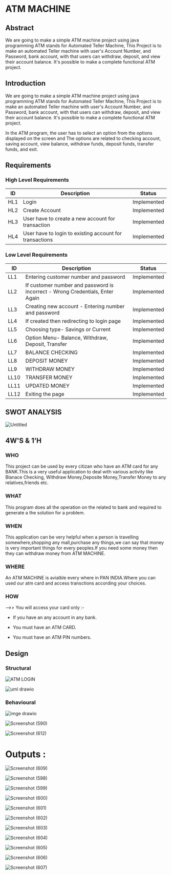 # ATM MACHINE 

## Abstract 
We are going to make a simple ATM machine project using java programming ATM stands for Automated Teller Machine, This Project is to make an automated Teller machine with 
user's Account Number, and Password, bank account, with that users can withdraw, deposit, and view their account balance. It's possible to make a complete functional ATM project.


## Introduction
We are going to make a simple ATM machine project using java programming ATM stands for Automated Teller Machine, This Project is to make an automated Teller machine with 
user's Account Number, and Password, bank account, with that users can withdraw, deposit, and view their account balance. It's possible to make a complete functional ATM project.

In the ATM program, the user has to select an option from the options displayed on the screen and The options are related to checking account, saving account, view balance, 
withdraw funds, deposit funds, transfer funds, and exit.


## Requirements

### High Level Requirements
|ID	| Description| Status |
|---|------------|--------|
|HL1|	Login    | Implemented |
|HL2|	Create Account| Implemented |
|HL3|	User have to create a new account for transaction| Implemented |
|HL4|	User have to login to existing account for transactions| Implemented |

### Low Level Requirements
|ID |  Description| Status |
|---|-------------|--------|
|LL1|	Entering customer number and password | Implemented |
|LL2|	If customer number and password is incorrect - Wrong Credentials, Enter Again|Implemented |
|LL3|	Creating new account - Entering number and password |Implemented |
|LL4|	If created then redirecting to login page |Implemented |
|LL5|	Choosing type- Savings or Current |Implemented |
|LL6|	Option Menu- Balance, Withdraw, Deposit, Transfer |Implemented |
|LL7|	BALANCE CHECKING	| Implemented |
|LL8|	DEPOSIT MONEY	|Implemented|
|LL9|	WITHDRAW MONEY |Implemented |
|LL10|	TRANSFER MONEY | Implemented|
|LL11|	UPDATED MONEY	|Implemented|
|LL12|	Exiting the page |Implemented |

 ## SWOT ANALYSIS
 
 ![Untitled](https://user-images.githubusercontent.com/98829965/157433320-7551bab1-4e51-4c74-96db-8d9b7b12a3b8.png)
 
## 4W'S & 1'H
### WHO
This project can be used by every citizan who have an ATM card for any BANK.This is a very useful application to deal with various activity like Blanace Checking,
Withdraw Money,Deposite Money,Transfer Money to any relatives,friends etc.

### WHAT
This program does all the operation on the related to bank and required to generate a the solution for a problem.

### WHEN
This application can be very helpful when a person is travelling somewhere,shopping any mall,purchase any things,we can say that money is very important things for
every peoples.If you need some money then they can withdraw money from ATM MACHINE.

### WHERE
An ATM MACHINE is avialble every where in PAN INDIA.Where you can used our atm card and access transctions according your choices.

### HOW
-->> You will access your card only :-

* If you have an any account in any bank.
- You must have an ATM CARD.
+ You must have an ATM PIN numbers.


## Design

### Structural

![ATM LOGIN](https://user-images.githubusercontent.com/98829965/157096058-641d2291-f410-4f57-910f-e0432ae06f8e.png)


![uml drawio](https://user-images.githubusercontent.com/98829965/157096304-47389a60-c485-42a7-bd9a-c2ced9f21066.png)

 
 ### Behavioural

 ![imge drawio](https://user-images.githubusercontent.com/98829965/157096142-e5e2b5be-3b09-492a-b5a7-af4093917b37.png)

 
 ![Screenshot (590)](https://user-images.githubusercontent.com/98829965/157096246-d23e040a-1c36-4a33-b801-08f7ea2c5e7e.png)
 
 
 ![Screenshot (612)](https://user-images.githubusercontent.com/98829965/157465299-63273624-a6fa-46ae-8485-fc815787c6c6.png)
 
 
 # Outputs :
 
 ![Screenshot (609)](https://user-images.githubusercontent.com/98829965/158009393-019a77ce-b417-421d-a678-13d6c3dec0d9.png)

![Screenshot (598)](https://user-images.githubusercontent.com/98829965/158009402-e3f95131-9a04-4295-83da-fe02df6f3125.png)

![Screenshot (599)](https://user-images.githubusercontent.com/98829965/158009409-f0649fae-deb5-4807-9ba8-fea3f7561ba4.png)

![Screenshot (600)](https://user-images.githubusercontent.com/98829965/158009419-a6ca67f4-08bc-4413-bb7c-13c6a405fbe0.png)

![Screenshot (601)](https://user-images.githubusercontent.com/98829965/158009432-b6114f3e-c57a-4ceb-9cdc-b73e8c199d69.png)

![Screenshot (602)](https://user-images.githubusercontent.com/98829965/158009438-d0948a2b-d474-4127-92e4-7cb533f3474e.png)

![Screenshot (603)](https://user-images.githubusercontent.com/98829965/158009442-175b5e04-e92b-4951-886f-f80ea678b2f2.png)

![Screenshot (604)](https://user-images.githubusercontent.com/98829965/158009446-fa6f9b15-3862-4d3a-8ee6-f75972d2b7c9.png)

![Screenshot (605)](https://user-images.githubusercontent.com/98829965/158009450-f715a9b0-ef82-45cc-9c0f-adef53c1fe82.png)

![Screenshot (606)](https://user-images.githubusercontent.com/98829965/158009511-d81ec018-75f2-4275-aa7a-1b69abf4a198.png)

![Screenshot (607)](https://user-images.githubusercontent.com/98829965/158009541-111e5a42-7393-4821-87c4-49f9c931ee6b.png)

 

